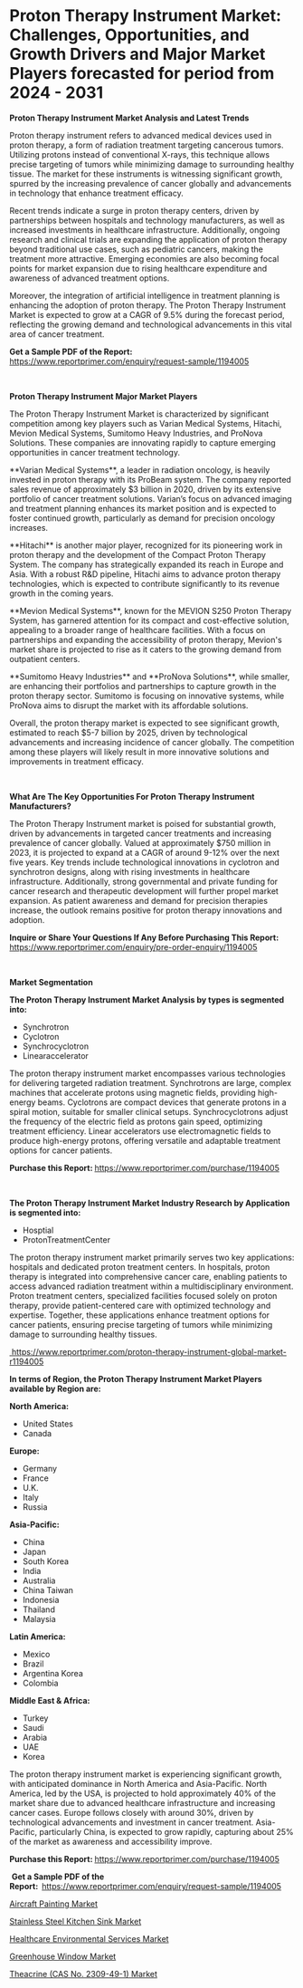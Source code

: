 <p><h1>Proton Therapy Instrument Market: Challenges, Opportunities, and Growth Drivers and Major Market Players forecasted for period from 2024 - 2031</h1></p><p><strong>Proton Therapy Instrument Market Analysis and Latest Trends</strong></p>
<p><p>Proton therapy instrument refers to advanced medical devices used in proton therapy, a form of radiation treatment targeting cancerous tumors. Utilizing protons instead of conventional X-rays, this technique allows precise targeting of tumors while minimizing damage to surrounding healthy tissue. The market for these instruments is witnessing significant growth, spurred by the increasing prevalence of cancer globally and advancements in technology that enhance treatment efficacy.</p><p>Recent trends indicate a surge in proton therapy centers, driven by partnerships between hospitals and technology manufacturers, as well as increased investments in healthcare infrastructure. Additionally, ongoing research and clinical trials are expanding the application of proton therapy beyond traditional use cases, such as pediatric cancers, making the treatment more attractive. Emerging economies are also becoming focal points for market expansion due to rising healthcare expenditure and awareness of advanced treatment options. </p><p>Moreover, the integration of artificial intelligence in treatment planning is enhancing the adoption of proton therapy. The Proton Therapy Instrument Market is expected to grow at a CAGR of 9.5% during the forecast period, reflecting the growing demand and technological advancements in this vital area of cancer treatment.</p></p>
<p><strong>Get a Sample PDF of the Report:&nbsp;</strong> <a href="https://www.reportprimer.com/enquiry/request-sample/1194005">https://www.reportprimer.com/enquiry/request-sample/1194005</a></p>
<p>&nbsp;</p>
<p><strong>Proton Therapy Instrument Major Market Players</strong></p>
<p><p>The Proton Therapy Instrument Market is characterized by significant competition among key players such as Varian Medical Systems, Hitachi, Mevion Medical Systems, Sumitomo Heavy Industries, and ProNova Solutions. These companies are innovating rapidly to capture emerging opportunities in cancer treatment technology.</p><p>**Varian Medical Systems**, a leader in radiation oncology, is heavily invested in proton therapy with its ProBeam system. The company reported sales revenue of approximately $3 billion in 2020, driven by its extensive portfolio of cancer treatment solutions. Varian’s focus on advanced imaging and treatment planning enhances its market position and is expected to foster continued growth, particularly as demand for precision oncology increases.</p><p>**Hitachi** is another major player, recognized for its pioneering work in proton therapy and the development of the Compact Proton Therapy System. The company has strategically expanded its reach in Europe and Asia. With a robust R&D pipeline, Hitachi aims to advance proton therapy technologies, which is expected to contribute significantly to its revenue growth in the coming years.</p><p>**Mevion Medical Systems**, known for the MEVION S250 Proton Therapy System, has garnered attention for its compact and cost-effective solution, appealing to a broader range of healthcare facilities. With a focus on partnerships and expanding the accessibility of proton therapy, Mevion's market share is projected to rise as it caters to the growing demand from outpatient centers.</p><p>**Sumitomo Heavy Industries** and **ProNova Solutions**, while smaller, are enhancing their portfolios and partnerships to capture growth in the proton therapy sector. Sumitomo is focusing on innovative systems, while ProNova aims to disrupt the market with its affordable solutions.</p><p>Overall, the proton therapy market is expected to see significant growth, estimated to reach $5-7 billion by 2025, driven by technological advancements and increasing incidence of cancer globally. The competition among these players will likely result in more innovative solutions and improvements in treatment efficacy.</p></p>
<p>&nbsp;</p>
<p><strong>What Are The Key Opportunities For Proton Therapy Instrument Manufacturers?</strong></p>
<p><p>The Proton Therapy Instrument market is poised for substantial growth, driven by advancements in targeted cancer treatments and increasing prevalence of cancer globally. Valued at approximately $750 million in 2023, it is projected to expand at a CAGR of around 9-12% over the next five years. Key trends include technological innovations in cyclotron and synchrotron designs, along with rising investments in healthcare infrastructure. Additionally, strong governmental and private funding for cancer research and therapeutic development will further propel market expansion. As patient awareness and demand for precision therapies increase, the outlook remains positive for proton therapy innovations and adoption.</p></p>
<p><strong>Inquire or Share Your Questions If Any Before Purchasing This Report:</strong> <a href="https://www.reportprimer.com/enquiry/pre-order-enquiry/1194005">https://www.reportprimer.com/enquiry/pre-order-enquiry/1194005</a></p>
<p>&nbsp;</p>
<p><strong>Market Segmentation</strong></p>
<p><strong>The Proton Therapy Instrument Market Analysis by types is segmented into:</strong></p>
<p><ul><li>Synchrotron</li><li>Cyclotron</li><li>Synchrocyclotron</li><li>Linearaccelerator</li></ul></p>
<p><p>The proton therapy instrument market encompasses various technologies for delivering targeted radiation treatment. Synchrotrons are large, complex machines that accelerate protons using magnetic fields, providing high-energy beams. Cyclotrons are compact devices that generate protons in a spiral motion, suitable for smaller clinical setups. Synchrocyclotrons adjust the frequency of the electric field as protons gain speed, optimizing treatment efficiency. Linear accelerators use electromagnetic fields to produce high-energy protons, offering versatile and adaptable treatment options for cancer patients.</p></p>
<p><strong>Purchase this Report:&nbsp;</strong><a href="https://www.reportprimer.com/purchase/1194005">https://www.reportprimer.com/purchase/1194005</a></p>
<p>&nbsp;</p>
<p><strong>The Proton Therapy Instrument Market Industry Research by Application is segmented into:</strong></p>
<p><ul><li>Hosptial</li><li>ProtonTreatmentCenter</li></ul></p>
<p><p>The proton therapy instrument market primarily serves two key applications: hospitals and dedicated proton treatment centers. In hospitals, proton therapy is integrated into comprehensive cancer care, enabling patients to access advanced radiation treatment within a multidisciplinary environment. Proton treatment centers, specialized facilities focused solely on proton therapy, provide patient-centered care with optimized technology and expertise. Together, these applications enhance treatment options for cancer patients, ensuring precise targeting of tumors while minimizing damage to surrounding healthy tissues.</p></p>
<p><a href="https://www.reportprimer.com/proton-therapy-instrument-global-market-r1194005">&nbsp;https://www.reportprimer.com/proton-therapy-instrument-global-market-r1194005</a></p>
<p><strong>In terms of Region, the Proton Therapy Instrument Market Players available by Region are:</strong></p>
<p>
    <p> <strong> North America: </strong>
        <ul>
            <li>United States</li>
            <li>Canada</li>
        </ul>
        </p> 
    <p> <strong> Europe: </strong>
        <ul>
            <li>Germany</li>
            <li>France</li>
            <li>U.K.</li>
            <li>Italy</li>
            <li>Russia</li>
        </ul>
        </p> 
    <p> <strong> Asia-Pacific: </strong>
        <ul>
            <li>China</li>
            <li>Japan</li>
            <li>South Korea</li>
            <li>India</li>
            <li>Australia</li>
            <li>China Taiwan</li>
            <li>Indonesia</li>
            <li>Thailand</li>
            <li>Malaysia</li>
        </ul>
        </p> 
    <p> <strong> Latin America: </strong>
        <ul>
            <li>Mexico</li>
            <li>Brazil</li>
            <li>Argentina Korea</li>
            <li>Colombia</li>
        </ul>
        </p> 
    <p> <strong> Middle East & Africa: </strong>
        <ul>
            <li>Turkey</li>
            <li>Saudi</li>
            <li>Arabia</li>
            <li>UAE</li>
            <li>Korea</li>
        </ul>
    </p>
    </p>
<p><p>The proton therapy instrument market is experiencing significant growth, with anticipated dominance in North America and Asia-Pacific. North America, led by the USA, is projected to hold approximately 40% of the market share due to advanced healthcare infrastructure and increasing cancer cases. Europe follows closely with around 30%, driven by technological advancements and investment in cancer treatment. Asia-Pacific, particularly China, is expected to grow rapidly, capturing about 25% of the market as awareness and accessibility improve.</p></p>
<p><strong>Purchase this Report: </strong><a href="https://www.reportprimer.com/purchase/1194005">https://www.reportprimer.com/purchase/1194005</a></p>
<p>&nbsp;<strong>Get a Sample PDF of the Report:&nbsp;&nbsp;</strong><a href="https://www.reportprimer.com/enquiry/request-sample/1194005">https://www.reportprimer.com/enquiry/request-sample/1194005</a></p>
<p><strong></strong></p>
<p><p><a href="https://www.linkedin.com/pulse/aircraft-painting-market-emerging-trends-future-prospects-oonff">Aircraft Painting Market</a></p><p><a href="https://issuu.com/reportprime-2/docs/stainless-steel-kitchen-sink-market_8265879602b835">Stainless Steel Kitchen Sink Market</a></p><p><a href="https://www.linkedin.com/pulse/healthcare-environmental-services-market-research-report-4nu7f">Healthcare Environmental Services Market</a></p><p><a href="https://issuu.com/reportprime-2/docs/greenhouse-window-market-size-2030._a2293f37575b12">Greenhouse Window Market</a></p><p><a href="https://medium.com/@brucenelson1907/booming-theacrine-cas-no-cb69373f6cb1?postPublishedType=repub">Theacrine (CAS No. 2309-49-1) Market</a></p></p>
